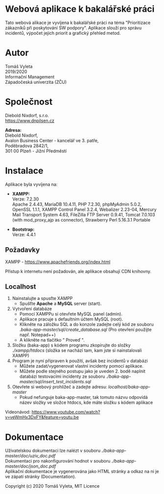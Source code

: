 # Webová aplikace k bakalářské práci

Tato webová alikace je vyvíjena k bakalářské práci na téma "Prioritizace zákazníků při poskytování SW podpory". Aplikace slouží pro správu incidentů, výpočet jejich priorit a grafický přehled metod.

# Autor

Tomáš Vyleta <br>
2019/2020 <br>
Informační Management <br>
Západočeská univerzita (ZČU)

# Společnost

Diebold Nixdorf, s.r.o. <br>
https://www.dnpilsen.cz

**Adresa:** <br>
Diebold Nixdorf, <br>
Avalon Business Center - kancelář ve 3. patře, <br>
Poděbradova 2842/1, <br>
301 00 Plzeň - Jižní Předměstí

# Instalace

Aplikace byla vyvíjena na: <br>
* **XAMPP:** <br>
Verze: 7.2.30 <br>
Apache 2.4.43, MariaDB 10.4.11, PHP 7.2.30, phpMyAdmin 5.0.2, OpenSSL 1.1.1, XAMPP Control Panel 3.2.4, Webalizer 2.23-04, Mercury Mail Transport System 4.63, FileZilla FTP Server 0.9.41, Tomcat 7.0.103 (with mod_proxy_ajp as connector), Strawberry Perl 5.16.3.1 Portable

* **Bootstrap:** <br>
Verze: 4.4.1

## Požadavky

XAMPP - https://www.apachefriends.org/index.html

Přístup k internetu není požadován, ale aplikace obsahují CDN knihovny.

## Localhost
1. Nainstalujte a spusťte XAMPP
    * Spušťte **Apache** a **MySQL** server (start).
2. Vytvoření databáze
    * Pomocí XAMPPu si otevřete MySQL panel (admin).
    * Aplikace pracuje s defaultním účtem MySQL (root).
    * Klikněte na záložku SQL a do konzole zadejte celý kód ze souboru _.baka-app-master/sql/create_database.sql_ (Pro otevření použijte např. Notepad++)
    * A klikněte na tlačítko " Proveď ".
3. Složku (baka-app) s kódem programu zkopírujte do složky _./xampp/htdocs_ (složka se nachází tam, kam jste si nainstalovali XAMPP)
4. Program je nyní připraven k použití, avšak bez incidentů v databázi
    * Můžete zadat/vygenerovat vlastní incidenty pomocí aplikace.
    * Můžete podle stejného postupu jako je uveden 2. bodě naplnit databázi testovacími incidenty ze souboru _./baka-app-master/sql/insert_test_incidents.sql_
5. Otevřete si webový prohlížeč a zadejte adresu: _localhost/baka-app-master_
    * Pokud nefunguje baka-app-master, tak tomuto názvu odpovídá název složky ve složce htdocs, kde máte složku s kódem aplikace
    
 Videonávod: https://www.youtube.com/watch?v=veWmHx3DxFY&feature=youtu.be
  
# Dokumentace
Uživatelskou dokumentaci lze nalézt v souboru _./baka-app-master/doc/uziv_doc.pdf_ <br>
Dokumentaci pro nakonfigurování hodnot v souboru _./baka-app-master/doc/json_doc.pdf_ <br>
Aplikační dokumentace je vygenerována jako HTML stránky a odkaz na ni je ve zápatí stránky (Documentation).

Copyright (c) 2020 Tomáš Vyleta, MIT Licence
